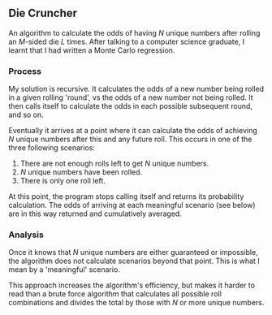 ## Die Cruncher

An algorithm to calculate the odds of having *N* unique numbers after rolling an *M*-sided die *L* times. After talking to a computer science graduate, I learnt that I had written a Monte Carlo regression.

### Process

My solution is recursive. It calculates the odds of a new number being rolled in a given rolling 'round', vs the odds of a new number not being rolled. It then calls itself to calculate the odds in each possible subsequent round, and so on.

Eventually it arrives at a point where it can calculate the odds of achieving *N* unique numbers after this and any future roll. This occurs in one of the three following scenarios:

1. There are not enough rolls left to get *N* unique numbers.
2. *N* unique numbers have been rolled.
3. There is only one roll left.

At this point, the program stops calling itself and returns its probability calculation. The odds of arriving at each meaningful scenario (see below) are in this way returned and cumulatively averaged.

### Analysis

Once it knows that *N* unique numbers are either guaranteed or impossible, the algorithm does not calculate scenarios beyond that point. This is what I mean by a 'meaningful' scenario. 

This approach increases the algorithm's efficiency, but makes it harder to read than a brute force algorithm that calculates all possible roll combinations and divides the total by those with *N* or more unique numbers.
